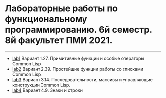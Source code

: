 # Лабораторные работы по функциональному программированию. 6й семестр. 8й факультет ПМИ 2021.
---

* [lab1](lab1) Вариант 1.27. Примитивные функции и особые операторы Common Lisp.
* [lab2](lab2) Вариант 2.39. Простейшие функции работы со списками Common Lisp. 
* [lab3](lab3) Вариант 3.14. Последовательности, массивы и управляющие конструкции Common Lisp.
* [lab4](lab4) Вариант 4.9. Знаки и строки.

